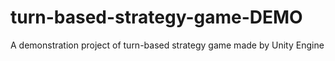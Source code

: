 # turn-based-strategy-game-DEMO
A demonstration project of turn-based strategy game made by Unity Engine
